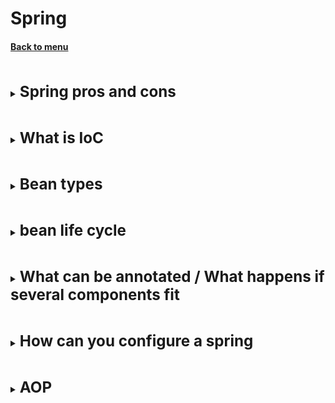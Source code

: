 <h1>Spring</h1> 
<h4> 

[Back to menu](..%2FMenu.md)

</h4>

[//]: # (Spring pros and cons)
<br>
<details>
    <summary>
        <b><big><big><big>
            Spring pros and cons
        </big></big></big></b>
     </summary>

**pros**
+ many components
+ ability to work with aspects of AOP
+ easy setup of Model View Controller
+ implementation of Inversion of control

**minuses**
- entry threshold (many practices, approaches, documentation)
  is a framework
- may be slower in some situations

</details>

[//]: # (What is IoC)
<br>
<details>
    <summary>
         <b><big><big><big>
             What is IoC
         </big></big></big></b>
     </summary>

IoC is an architectural solution that uses the Spring Container 
that implements the principles
DI and DL to manage dependencies automatically

DI - @Autowired when spring injects the dependency itself
DL - getBean() when we can manually pick up this dependency for use

</details>

[//]: # (Bean types)
<br>
<details>
     <summary>
         <b><big><big><big>
             Bean types
         </big></big></big></b>
     </summary>

Singleton: The scope of a bean when using this will be one instance per IoC container.
Prototype: Here, the scope of a single component can be any number of object instances.
Request: A bean is scoped to an HTTP request.
Session: Here the scope of the bean is the HTTP session.
Global-session: The scope of the bean here is the global HTTP session.
Custom bean scope: implement Scope and control init and destroy flow

</details>

[//]: # (Bean life cycle)
<br>
<details>
     <summary>
         <b><big><big><big>
             bean life cycle
         </big></big></big></b>
     </summary>

- object constructor
- dependency injection 
- calling Aware interfaces to define beans metadata (
example BeanNameAware, BeanFactoryAware)
- initialization (@PostCostruct/initMethod/afterPropertiesSet())
- post init (BeanPostProssesor.postProcAfterInit())

- @PreDestroy
- destroy
- DisposableBean.destroy()
  ![](https://itsobes.ru/assets/JavaSobes/303.jpg)

</details>

[//]: # (What can be annotated)
<br>
<details>
     <summary>
         <b><big><big><big>
             What can be annotated / What happens if several components fit
         </big></big></big></b>
     </summary>

- field
- method
- constructor

If several components fit, the spring will throw an error. 
The @qulifier annotation will help solve the problem

</details>

[//]: # (How spring can be configured)
<br>
<details>
    <summary>
        <b><big><big><big>
            How can you configure a spring
        </big></big></big></b>
    </summary>

XML based configuration:
+ the oldest method that has many examples and some tricky cases
+ concentrated in 1 or more xml files

- xml, high entry threshold you need to know properties
- you will see errors only when you start the application

Annotation based configuration:
instead of using xml inside xml it is described that the context will be annotation-config
further annotations are placed as in the java config, (@Component, @Service, @Repo
ComponentScan, and so on)

+ Simplicity and ease of use

- decentralized, without additional tools you can not see how the files are connected
  and they can be scattered over many places of the monolith, which is inconvenient

Java based configuration:
Annotated the class as @Configuration, then annotate the object creation methods
using the @Bean annotation

+ centralization
+ possibility of additional custom logic

</details>

[//]: # (AOP)
<br>
<details>
    <summary>
        <b><big><big><big>
            AOP
        </big></big></big></b>
    </summary>

**AOP** provides the ability to dynamically add end-to-end logic before, after, or around the actual logic
with simple plug-in functions.

The main goal of AOP is to make existing code easy to maintain. We can wrap around the problem area and add an additional
logic in the event that changes to an existing one will entail a large cost.

Another logic that wraps the existing one can be duplicated for several methods.
And also it is easy to change or edit it for all methods at once.

There are 2 types of Spring AOP implementation:
- Using XML Configuration Files
- Using the AspectJ annotation style

Basic elements of AOP:
Advice - (an analogue of a method with a condition) determines when the method is called (before, after return, after ejection, after, around (when calling the method))
Aspect - (class analog) is a class for advice methods
Joinpoint - (similar to annotation) a specific point in the application where advice should be called
Pointcut - (condition) - an expression that helps to determine the necessary advice and determine whether it should be called or not

Spring AOP is implemented in a proxy pattern, creates an object by wrapping an existing object by calling
necessary methods before or after their development

</details>
